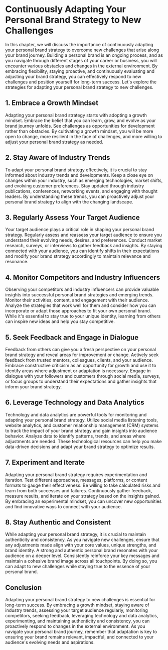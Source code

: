# Continuously Adapting Your Personal Brand Strategy to New Challenges

In this chapter, we will discuss the importance of continuously adapting your personal brand strategy to overcome new challenges that arise along your brand journey. Building a personal brand is an ongoing process, and as you navigate through different stages of your career or business, you will encounter various obstacles and changes in the external environment. By embracing flexibility, staying proactive, and continuously evaluating and adjusting your brand strategy, you can effectively respond to new challenges and position yourself for long-term success. Let's explore the strategies for adapting your personal brand strategy to new challenges.

## 1\. Embrace a Growth Mindset

Adapting your personal brand strategy starts with adopting a growth mindset. Embrace the belief that you can learn, grow, and evolve as your brand journey unfolds. See challenges as opportunities for development rather than obstacles. By cultivating a growth mindset, you will be more open to change, more resilient in the face of challenges, and more willing to adjust your personal brand strategy as needed.

## 2\. Stay Aware of Industry Trends

To adapt your personal brand strategy effectively, it is crucial to stay informed about industry trends and developments. Keep a close eye on changes within your industry, such as emerging technologies, market shifts, and evolving customer preferences. Stay updated through industry publications, conferences, networking events, and engaging with thought leaders. By understanding these trends, you can proactively adjust your personal brand strategy to align with the changing landscape.

## 3\. Regularly Assess Your Target Audience

Your target audience plays a critical role in shaping your personal brand strategy. Regularly assess and reassess your target audience to ensure you understand their evolving needs, desires, and preferences. Conduct market research, surveys, or interviews to gather feedback and insights. By staying connected with your audience, you can identify shifts in their expectations and modify your brand strategy accordingly to maintain relevance and resonance.

## 4\. Monitor Competitors and Industry Influencers

Observing your competitors and industry influencers can provide valuable insights into successful personal brand strategies and emerging trends. Monitor their activities, content, and engagement with their audience. Analyze the strategies that work well for them and consider how you can incorporate or adapt those approaches to fit your own personal brand. While it's essential to stay true to your unique identity, learning from others can inspire new ideas and help you stay competitive.

## 5\. Seek Feedback and Engage in Dialogue

Feedback from others can give you a fresh perspective on your personal brand strategy and reveal areas for improvement or change. Actively seek feedback from trusted mentors, colleagues, clients, and your audience. Embrace constructive criticism as an opportunity for growth and use it to identify areas where adjustment or adaptation is necessary. Engage in dialogue with your followers and customers through social media, surveys, or focus groups to understand their expectations and gather insights that inform your brand strategy.

## 6\. Leverage Technology and Data Analytics

Technology and data analytics are powerful tools for monitoring and adapting your personal brand strategy. Utilize social media listening tools, website analytics, and customer relationship management (CRM) systems to track the impact of your brand strategy and gain insights into audience behavior. Analyze data to identify patterns, trends, and areas where adjustments are needed. These technological resources can help you make data-driven decisions and adapt your brand strategy to optimize results.

## 7\. Experiment and Iterate

Adapting your personal brand strategy requires experimentation and iteration. Test different approaches, messages, platforms, or content formats to gauge their effectiveness. Be willing to take calculated risks and learn from both successes and failures. Continuously gather feedback, measure results, and iterate on your strategy based on the insights gained. By embracing an experimental mindset, you can uncover new opportunities and find innovative ways to connect with your audience.

## 8\. Stay Authentic and Consistent

While adapting your personal brand strategy, it is crucial to maintain authenticity and consistency. As you navigate new challenges, ensure that any adjustments made align with your core values, unique strengths, and brand identity. A strong and authentic personal brand resonates with your audience on a deeper level. Consistently reinforce your key messages and maintain a cohesive brand image across all touchpoints. By doing so, you can adapt to new challenges while staying true to the essence of your personal brand.

## Conclusion

Adapting your personal brand strategy to new challenges is essential for long-term success. By embracing a growth mindset, staying aware of industry trends, assessing your target audience regularly, monitoring competitors, seeking feedback, leveraging technology and data analytics, experimenting, and maintaining authenticity and consistency, you can proactively respond to changes in the external environment. As you navigate your personal brand journey, remember that adaptation is key to ensuring your brand remains relevant, impactful, and connected to your audience's evolving needs and aspirations.

